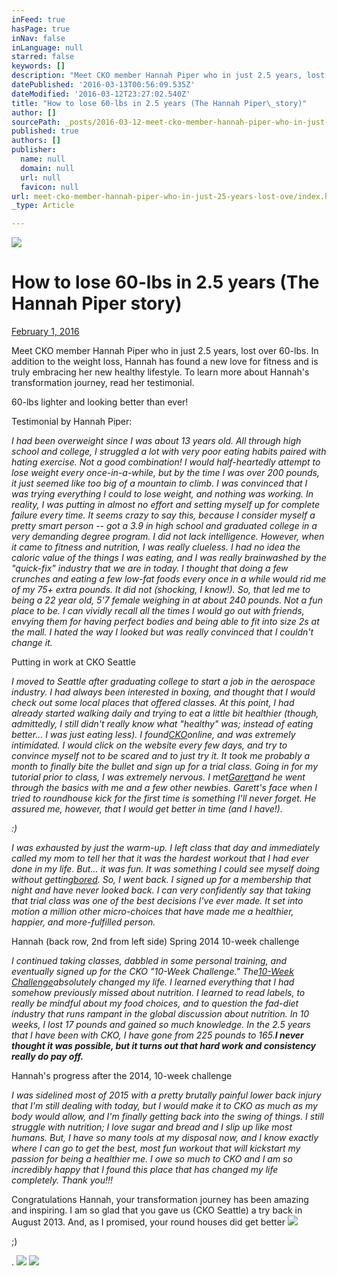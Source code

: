 ```yaml
---
inFeed: true
hasPage: true
inNav: false
inLanguage: null
starred: false
keywords: []
description: "Meet CKO member Hannah Piper who in just 2.5 years, lost over 60-lbs. In addition to the weight loss, Hannah has found a new love for fitness and is truly\_embracing her new healthy lifestyle. To learn more about Hannah’s transformation journey, read her testimonial."
datePublished: '2016-03-13T00:56:09.535Z'
dateModified: '2016-03-12T23:27:02.540Z'
title: "How to lose 60-lbs in 2.5 years (The Hannah Piper\_story)"
author: []
sourcePath: _posts/2016-03-12-meet-cko-member-hannah-piper-who-in-just-25-years-lost-ove.md
published: true
authors: []
publisher:
  name: null
  domain: null
  url: null
  favicon: null
url: meet-cko-member-hannah-piper-who-in-just-25-years-lost-ove/index.html
_type: Article

---
```

![](https://the-grid-user-content.s3-us-west-2.amazonaws.com/9e67ec31-e3f5-4d2a-a0ec-ffbae7250c7e.jpg)

# How to lose 60-lbs in 2.5 years (The Hannah Piper story)

[February 1, 2016][0]  

Meet CKO member Hannah Piper who in just 2.5 years, lost over 60-lbs. In addition to the weight loss, Hannah has found a new love for fitness and is truly embracing her new healthy lifestyle. To learn more about Hannah's transformation journey, read her testimonial.

60-lbs lighter and looking better than ever!

Testimonial by Hannah Piper:

_I had been overweight since I was about 13 years old. All through high school and college, I struggled a lot with very poor eating habits paired with hating exercise. Not a good combination! I would half-heartedly attempt to lose weight every once-in-a-while, but by the time I was over 200 pounds, it just seemed like too big of a mountain to climb. I was convinced that I was trying everything I could to lose weight, and nothing was working. In reality, I was putting in almost no effort and setting myself up for complete failure every time. It seems crazy to say this, because I consider myself a pretty smart person -- got a 3.9 in high school and graduated college in a very demanding degree program. I did not lack intelligence. However, when it came to fitness and nutrition, I was really clueless. I had no idea the caloric value of the things I was eating, and I was really brainwashed by the "quick-fix" industry that we are in today. I thought that doing a few crunches and eating a few low-fat foods every once in a while would rid me of my 75+ extra pounds. It did not (shocking, I know!). So, that led me to being a 22 year old, 5'7 female weighing in at about 240 pounds. Not a fun place to be. I can vividly recall all the times I would go out with friends, envying them for having perfect bodies and being able to fit into size 2s at the mall. I hated the way I looked but was really convinced that I couldn't change it._

Putting in work at CKO Seattle

_I moved to Seattle after graduating college to start a job in the aerospace industry. I had always been interested in boxing, and thought that I would check out some local places that offered classes. At this point, I had already started walking daily and trying to eat a little bit healthier (though, admittedly, I still didn't really know what "healthy" was; instead of eating better... I was just eating less). I found[CKO][1]online, and was extremely intimidated. I would click on the website every few days, and try to convince myself not to be scared and to just try it. It took me probably a month to finally bite the bullet and sign up for a trial class. Going in for my tutorial prior to class, I was extremely nervous. I met[Garett][2]and he went through the basics with me and a few other newbies. Garett's face when I tried to roundhouse kick for the first time is something I'll never forget. He assured me, however, that I would get better in time (and I have!)._

_:)_

_I was exhausted by just the warm-up. I left class that day and immediately called my mom to tell her that it was the hardest workout that I had ever done in my life. But... it was fun. It was something I could see myself doing without getting[bored][3]. So, I went back. I signed up for a membership that night and have never looked back. I can very confidently say that taking that trial class was one of the best decisions I've ever made. It set into motion a million other micro-choices that have made me a healthier, happier, and more-fulfilled person._

Hannah (back row, 2nd from left side) Spring 2014 10-week challenge

_I continued taking classes, dabbled in some personal training, and eventually signed up for the CKO "10-Week Challenge." The[10-Week Challenge][4]absolutely changed my life. I learned everything that I had somehow previously missed about nutrition. I learned to read labels, to really be mindful about my food choices, and to question the fad-diet industry that runs rampant in the global discussion about nutrition. In 10 weeks, I lost 17 pounds and gained so much knowledge. In the 2.5 years that I have been with CKO, I have gone from 225 pounds to 165\.**I never thought it was possible, but it turns out that hard work and consistency really do pay off.**_

Hannah's progress after the 2014, 10-week challenge

_I was sidelined most of 2015 with a pretty brutally painful lower back injury that I'm still dealing with today, but I would make it to CKO as much as my body would allow, and I'm finally getting back into the swing of things. I still struggle with nutrition; I love sugar and bread and I slip up like most humans. But, I have so many tools at my disposal now, and I know exactly where I can go to get the best, most fun workout that will kickstart my passion for being a healthier me. I owe so much to CKO and I am so incredibly happy that I found this place that has changed my life completely. Thank you!!!_

Congratulations Hannah, your transformation journey has been amazing and inspiring. I am so glad that you gave us (CKO Seattle) a try back in August 2013\. And, as I promised, your round houses did get better
![](https://the-grid-user-content.s3-us-west-2.amazonaws.com/0c33ee0c-e915-477b-bb8e-470661c443c0.jpg)

;)

.
![](https://the-grid-user-content.s3-us-west-2.amazonaws.com/de2ac2cc-11ed-4bb6-b6ef-cb2d7e44b297.jpg)
![](https://the-grid-user-content.s3-us-west-2.amazonaws.com/90e72fa7-c302-45ab-8a8d-156a0aec623b.jpg)

[0]: http://healthylifeexperiment.com/2016/02/01/how-to-lose-60-lbs-in-2-5-years-the-hannah-piper-story/ "2:17 pm"
[1]: http://www.ckoseattle.com/
[2]: http://healthylifeexperiment.com/about/
[3]: http://healthylifeexperiment.com/2014/05/11/chase-excitement-or-settle-for-boredom/
[4]: http://healthylifeexperiment.com/2015/08/30/what-is-the-10-week-challenge/